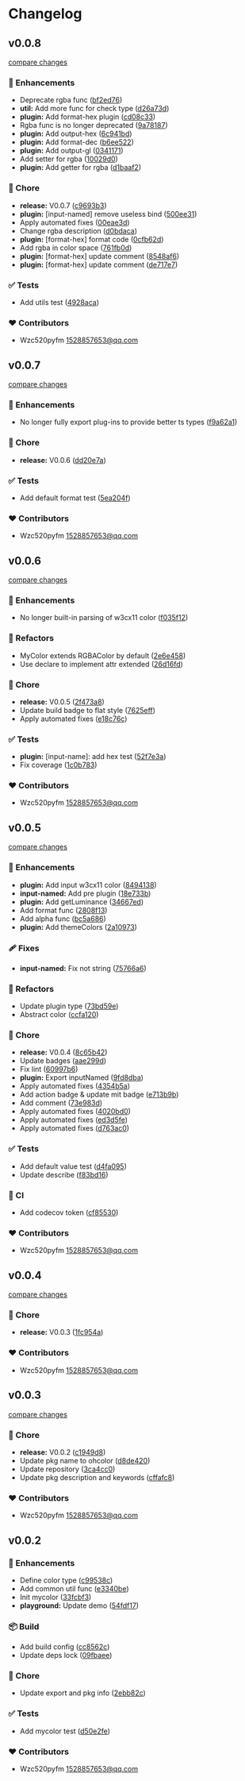# Changelog


## v0.0.8

[compare changes](https://github.com/wzc520pyfm/ohcolor/compare/v0.0.7...v0.0.8)

### 🚀 Enhancements

- Deprecate rgba func ([bf2ed76](https://github.com/wzc520pyfm/ohcolor/commit/bf2ed76))
- **util:** Add more func for check type ([d26a73d](https://github.com/wzc520pyfm/ohcolor/commit/d26a73d))
- **plugin:** Add format-hex plugin ([cd08c33](https://github.com/wzc520pyfm/ohcolor/commit/cd08c33))
- Rgba func is no longer deprecated ([9a78187](https://github.com/wzc520pyfm/ohcolor/commit/9a78187))
- **plugin:** Add output-hex ([6c941bd](https://github.com/wzc520pyfm/ohcolor/commit/6c941bd))
- **plugin:** Add format-dec ([b6ee522](https://github.com/wzc520pyfm/ohcolor/commit/b6ee522))
- **plugin:** Add output-gl ([0341171](https://github.com/wzc520pyfm/ohcolor/commit/0341171))
- Add setter for rgba ([10029d0](https://github.com/wzc520pyfm/ohcolor/commit/10029d0))
- **plugin:** Add getter for rgba ([d1baaf2](https://github.com/wzc520pyfm/ohcolor/commit/d1baaf2))

### 🏡 Chore

- **release:** V0.0.7 ([c9693b3](https://github.com/wzc520pyfm/ohcolor/commit/c9693b3))
- **plugin:** [input-named] remove useless bind ([500ee31](https://github.com/wzc520pyfm/ohcolor/commit/500ee31))
- Apply automated fixes ([00eae3d](https://github.com/wzc520pyfm/ohcolor/commit/00eae3d))
- Change rgba description ([d0bdaca](https://github.com/wzc520pyfm/ohcolor/commit/d0bdaca))
- **plugin:** [format-hex] format code ([0cfb62d](https://github.com/wzc520pyfm/ohcolor/commit/0cfb62d))
- Add rgba in color space ([761fb0d](https://github.com/wzc520pyfm/ohcolor/commit/761fb0d))
- **plugin:** [format-hex] update comment ([8548af6](https://github.com/wzc520pyfm/ohcolor/commit/8548af6))
- **plugin:** [format-hex] update comment ([de717e7](https://github.com/wzc520pyfm/ohcolor/commit/de717e7))

### ✅ Tests

- Add utils test ([4928aca](https://github.com/wzc520pyfm/ohcolor/commit/4928aca))

### ❤️ Contributors

- Wzc520pyfm <1528857653@qq.com>

## v0.0.7

[compare changes](https://github.com/wzc520pyfm/ohcolor/compare/v0.0.6...v0.0.7)

### 🚀 Enhancements

- No longer fully export plug-ins to provide better ts types ([f9a62a1](https://github.com/wzc520pyfm/ohcolor/commit/f9a62a1))

### 🏡 Chore

- **release:** V0.0.6 ([dd20e7a](https://github.com/wzc520pyfm/ohcolor/commit/dd20e7a))

### ✅ Tests

- Add default format test ([5ea204f](https://github.com/wzc520pyfm/ohcolor/commit/5ea204f))

### ❤️ Contributors

- Wzc520pyfm <1528857653@qq.com>

## v0.0.6

[compare changes](https://github.com/wzc520pyfm/ohcolor/compare/v0.0.5...v0.0.6)

### 🚀 Enhancements

- No longer built-in parsing of w3cx11 color ([f035f12](https://github.com/wzc520pyfm/ohcolor/commit/f035f12))

### 💅 Refactors

- MyColor extends RGBAColor by default ([2e6e458](https://github.com/wzc520pyfm/ohcolor/commit/2e6e458))
- Use declare to implement attr extended ([26d16fd](https://github.com/wzc520pyfm/ohcolor/commit/26d16fd))

### 🏡 Chore

- **release:** V0.0.5 ([2f473a8](https://github.com/wzc520pyfm/ohcolor/commit/2f473a8))
- Update build badge to flat style ([7625eff](https://github.com/wzc520pyfm/ohcolor/commit/7625eff))
- Apply automated fixes ([e18c76c](https://github.com/wzc520pyfm/ohcolor/commit/e18c76c))

### ✅ Tests

- **plugin:** [input-name]: add hex test ([52f7e3a](https://github.com/wzc520pyfm/ohcolor/commit/52f7e3a))
- Fix coverage ([1c0b783](https://github.com/wzc520pyfm/ohcolor/commit/1c0b783))

### ❤️ Contributors

- Wzc520pyfm <1528857653@qq.com>

## v0.0.5

[compare changes](https://github.com/wzc520pyfm/ohcolor/compare/v0.0.4...v0.0.5)

### 🚀 Enhancements

- **plugin:** Add input w3cx11 color ([8494138](https://github.com/wzc520pyfm/ohcolor/commit/8494138))
- **input-named:** Add pre plugin ([18e733b](https://github.com/wzc520pyfm/ohcolor/commit/18e733b))
- **plugin:** Add getLuminance ([34667ed](https://github.com/wzc520pyfm/ohcolor/commit/34667ed))
- Add format func ([2808f13](https://github.com/wzc520pyfm/ohcolor/commit/2808f13))
- Add alpha func ([bc5a686](https://github.com/wzc520pyfm/ohcolor/commit/bc5a686))
- **plugin:** Add themeColors ([2a10973](https://github.com/wzc520pyfm/ohcolor/commit/2a10973))

### 🩹 Fixes

- **input-named:** Fix not string ([75766a6](https://github.com/wzc520pyfm/ohcolor/commit/75766a6))

### 💅 Refactors

- Update plugin type ([73bd59e](https://github.com/wzc520pyfm/ohcolor/commit/73bd59e))
- Abstract color ([ccfa120](https://github.com/wzc520pyfm/ohcolor/commit/ccfa120))

### 🏡 Chore

- **release:** V0.0.4 ([8c65b42](https://github.com/wzc520pyfm/ohcolor/commit/8c65b42))
- Update badges ([aae299d](https://github.com/wzc520pyfm/ohcolor/commit/aae299d))
- Fix lint ([60997b6](https://github.com/wzc520pyfm/ohcolor/commit/60997b6))
- **plugin:** Export inputNamed ([9fd8dba](https://github.com/wzc520pyfm/ohcolor/commit/9fd8dba))
- Apply automated fixes ([4354b5a](https://github.com/wzc520pyfm/ohcolor/commit/4354b5a))
- Add action badge & update mit badge ([e713b9b](https://github.com/wzc520pyfm/ohcolor/commit/e713b9b))
- Add comment ([73e983d](https://github.com/wzc520pyfm/ohcolor/commit/73e983d))
- Apply automated fixes ([4020bd0](https://github.com/wzc520pyfm/ohcolor/commit/4020bd0))
- Apply automated fixes ([ed3d5fe](https://github.com/wzc520pyfm/ohcolor/commit/ed3d5fe))
- Apply automated fixes ([d763ac0](https://github.com/wzc520pyfm/ohcolor/commit/d763ac0))

### ✅ Tests

- Add default value test ([d4fa095](https://github.com/wzc520pyfm/ohcolor/commit/d4fa095))
- Update describe ([f83bd16](https://github.com/wzc520pyfm/ohcolor/commit/f83bd16))

### 🤖 CI

- Add codecov token ([cf85530](https://github.com/wzc520pyfm/ohcolor/commit/cf85530))

### ❤️ Contributors

- Wzc520pyfm <1528857653@qq.com>

## v0.0.4

[compare changes](https://github.com/wzc520pyfm/ohcolor/compare/v0.0.3...v0.0.4)

### 🏡 Chore

- **release:** V0.0.3 ([1fc954a](https://github.com/wzc520pyfm/ohcolor/commit/1fc954a))

### ❤️ Contributors

- Wzc520pyfm <1528857653@qq.com>

## v0.0.3

[compare changes](https://github.com/wzc520pyfm/ohcolor/compare/v0.0.2...v0.0.3)

### 🏡 Chore

- **release:** V0.0.2 ([c1949d8](https://github.com/wzc520pyfm/ohcolor/commit/c1949d8))
- Update pkg name to ohcolor ([d8de420](https://github.com/wzc520pyfm/ohcolor/commit/d8de420))
- Update repository ([3ca4cc0](https://github.com/wzc520pyfm/ohcolor/commit/3ca4cc0))
- Update pkg description and keywords ([cffafc8](https://github.com/wzc520pyfm/ohcolor/commit/cffafc8))

### ❤️ Contributors

- Wzc520pyfm <1528857653@qq.com>

## v0.0.2


### 🚀 Enhancements

- Define color type ([c99538c](https://github.com/wzc520pyfm/mycolor/commit/c99538c))
- Add common util func ([e3340be](https://github.com/wzc520pyfm/mycolor/commit/e3340be))
- Init mycolor ([33fcbf3](https://github.com/wzc520pyfm/mycolor/commit/33fcbf3))
- **playground:** Update demo ([54fdf17](https://github.com/wzc520pyfm/mycolor/commit/54fdf17))

### 📦 Build

- Add build config ([cc8562c](https://github.com/wzc520pyfm/mycolor/commit/cc8562c))
- Update deps lock ([09fbaee](https://github.com/wzc520pyfm/mycolor/commit/09fbaee))

### 🏡 Chore

- Update export and pkg info ([2ebb82c](https://github.com/wzc520pyfm/mycolor/commit/2ebb82c))

### ✅ Tests

- Add mycolor test ([d50e2fe](https://github.com/wzc520pyfm/mycolor/commit/d50e2fe))

### ❤️ Contributors

- Wzc520pyfm <1528857653@qq.com>

